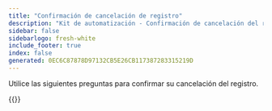 ```yaml
---
title: "Confirmación de cancelación de registro"
description: "Kit de automatización - Confirmación de cancelación del registro en horario de oficina"
sidebar: false
sidebarlogo: fresh-white
include_footer: true
index: false
generated: 0EC6C87878D97132CB5E26CB117387283315219D
---
```


Utilice las siguientes preguntas para confirmar su cancelación del registro.

{{<questions name="/content/es/office-hours/unregister-confirm.json" completed="Gracias por completar la confirmación de cancelación de registro" shownavigationbuttons="false" locale="es">}}
